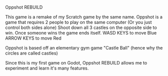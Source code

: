 Oppshot REBUILD

This game is a remake of my Scratch game by the same name. 
Oppshot is a game that requires 2 people to play on the same computer 
(Or you just control both sides alone)
Shoot down all 3 castles on the opposite side to win. Once someone 
wins the game ends itself.
WASD KEYS to move Blue
ARROW KEYS to move Red

Oppshot is based off an elementary gym game "Castle Ball" (hence why the circles are called castles)

Since this is my first game on Godot, Oppshot REBUILD allows me to experiment and learn it's many
features.
